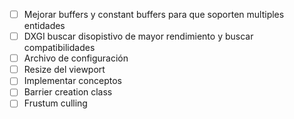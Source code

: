 - [ ] Mejorar buffers y constant buffers para que soporten multiples entidades 
- [ ] DXGI buscar disopistivo de mayor rendimiento y buscar compatibilidades
- [ ] Archivo de configuración
- [ ] Resize del viewport 
- [ ] Implementar conceptos
- [ ] Barrier creation class
- [ ] Frustum culling